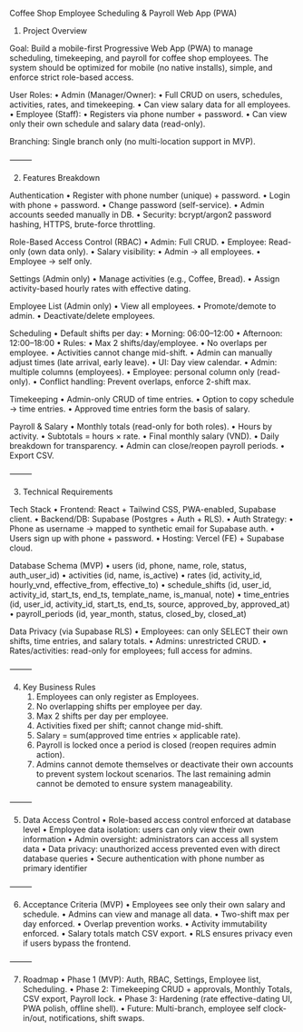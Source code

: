 Coffee Shop Employee Scheduling & Payroll Web App (PWA)

1. Project Overview

Goal:
Build a mobile-first Progressive Web App (PWA) to manage scheduling, timekeeping, and payroll for coffee shop employees. The system should be optimized for mobile (no native installs), simple, and enforce strict role-based access.

User Roles:
	•	Admin (Manager/Owner):
	•	Full CRUD on users, schedules, activities, rates, and timekeeping.
	•	Can view salary data for all employees.
	•	Employee (Staff):
	•	Registers via phone number + password.
	•	Can view only their own schedule and salary data (read-only).

Branching:
Single branch only (no multi-location support in MVP).

⸻

2. Features Breakdown

Authentication
	•	Register with phone number (unique) + password.
	•	Login with phone + password.
	•	Change password (self-service).
	•	Admin accounts seeded manually in DB.
	•	Security: bcrypt/argon2 password hashing, HTTPS, brute-force throttling.

Role-Based Access Control (RBAC)
	•	Admin: Full CRUD.
	•	Employee: Read-only (own data only).
	•	Salary visibility:
	•	Admin → all employees.
	•	Employee → self only.

Settings (Admin only)
	•	Manage activities (e.g., Coffee, Bread).
	•	Assign activity-based hourly rates with effective dating.

Employee List (Admin only)
	•	View all employees.
	•	Promote/demote to admin.
	•	Deactivate/delete employees.

Scheduling
	•	Default shifts per day:
	•	Morning: 06:00–12:00
	•	Afternoon: 12:00–18:00
	•	Rules:
	•	Max 2 shifts/day/employee.
	•	No overlaps per employee.
	•	Activities cannot change mid-shift.
	•	Admin can manually adjust times (late arrival, early leave).
	•	UI: Day view calendar.
	•	Admin: multiple columns (employees).
	•	Employee: personal column only (read-only).
	•	Conflict handling: Prevent overlaps, enforce 2-shift max.

Timekeeping
	•	Admin-only CRUD of time entries.
	•	Option to copy schedule → time entries.
	•	Approved time entries form the basis of salary.

Payroll & Salary
	•	Monthly totals (read-only for both roles).
	•	Hours by activity.
	•	Subtotals = hours × rate.
	•	Final monthly salary (VND).
	•	Daily breakdown for transparency.
	•	Admin can close/reopen payroll periods.
	•	Export CSV.

⸻

3. Technical Requirements

Tech Stack
	•	Frontend: React + Tailwind CSS, PWA-enabled, Supabase client.
	•	Backend/DB: Supabase (Postgres + Auth + RLS).
	•	Auth Strategy:
	•	Phone as username → mapped to synthetic email for Supabase auth.
	•	Users sign up with phone + password.
	•	Hosting: Vercel (FE) + Supabase cloud.

Database Schema (MVP)
	•	users (id, phone, name, role, status, auth_user_id)
	•	activities (id, name, is_active)
	•	rates (id, activity_id, hourly_vnd, effective_from, effective_to)
	•	schedule_shifts (id, user_id, activity_id, start_ts, end_ts, template_name, is_manual, note)
	•	time_entries (id, user_id, activity_id, start_ts, end_ts, source, approved_by, approved_at)
	•	payroll_periods (id, year_month, status, closed_by, closed_at)

Data Privacy (via Supabase RLS)
	•	Employees: can only SELECT their own shifts, time entries, and salary totals.
	•	Admins: unrestricted CRUD.
	•	Rates/activities: read-only for employees; full access for admins.

⸻

4. Key Business Rules
	1.	Employees can only register as Employees.
	2.	No overlapping shifts per employee per day.
	3.	Max 2 shifts per day per employee.
	4.	Activities fixed per shift; cannot change mid-shift.
	5.	Salary = sum(approved time entries × applicable rate).
	6.	Payroll is locked once a period is closed (reopen requires admin action).
	7.	Admins cannot demote themselves or deactivate their own accounts to prevent system lockout scenarios. The last remaining admin cannot be demoted to ensure system manageability.

⸻

5. Data Access Control
	•	Role-based access control enforced at database level
	•	Employee data isolation: users can only view their own information
	•	Admin oversight: administrators can access all system data
	•	Data privacy: unauthorized access prevented even with direct database queries
	•	Secure authentication with phone number as primary identifier

⸻

6. Acceptance Criteria (MVP)
	•	Employees see only their own salary and schedule.
	•	Admins can view and manage all data.
	•	Two-shift max per day enforced.
	•	Overlap prevention works.
	•	Activity immutability enforced.
	•	Salary totals match CSV export.
	•	RLS ensures privacy even if users bypass the frontend.

⸻

7. Roadmap
	•	Phase 1 (MVP): Auth, RBAC, Settings, Employee list, Scheduling.
	•	Phase 2: Timekeeping CRUD + approvals, Monthly Totals, CSV export, Payroll lock.
	•	Phase 3: Hardening (rate effective-dating UI, PWA polish, offline shell).
	•	Future: Multi-branch, employee self clock-in/out, notifications, shift swaps.